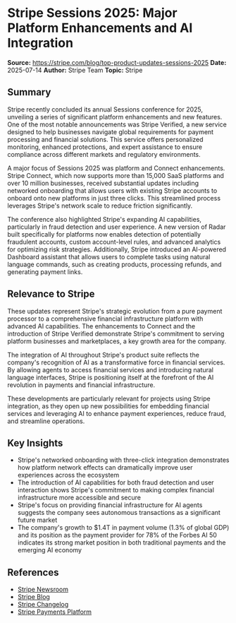 # Stripe Sessions 2025: Major Platform Enhancements and AI Integration

**Source:** https://stripe.com/blog/top-product-updates-sessions-2025
**Date:** 2025-07-14
**Author:** Stripe Team
**Topic:** Stripe

## Summary

Stripe recently concluded its annual Sessions conference for 2025, unveiling a series of significant platform enhancements and new features. One of the most notable announcements was Stripe Verified, a new service designed to help businesses navigate global requirements for payment processing and financial solutions. This service offers personalized monitoring, enhanced protections, and expert assistance to ensure compliance across different markets and regulatory environments.

A major focus of Sessions 2025 was platform and Connect enhancements. Stripe Connect, which now supports more than 15,000 SaaS platforms and over 10 million businesses, received substantial updates including networked onboarding that allows users with existing Stripe accounts to onboard onto new platforms in just three clicks. This streamlined process leverages Stripe's network scale to reduce friction significantly.

The conference also highlighted Stripe's expanding AI capabilities, particularly in fraud detection and user experience. A new version of Radar built specifically for platforms now enables detection of potentially fraudulent accounts, custom account-level rules, and advanced analytics for optimizing risk strategies. Additionally, Stripe introduced an AI-powered Dashboard assistant that allows users to complete tasks using natural language commands, such as creating products, processing refunds, and generating payment links.

## Relevance to Stripe

These updates represent Stripe's strategic evolution from a pure payment processor to a comprehensive financial infrastructure platform with advanced AI capabilities. The enhancements to Connect and the introduction of Stripe Verified demonstrate Stripe's commitment to serving platform businesses and marketplaces, a key growth area for the company.

The integration of AI throughout Stripe's product suite reflects the company's recognition of AI as a transformative force in financial services. By allowing agents to access financial services and introducing natural language interfaces, Stripe is positioning itself at the forefront of the AI revolution in payments and financial infrastructure.

These developments are particularly relevant for projects using Stripe integration, as they open up new possibilities for embedding financial services and leveraging AI to enhance payment experiences, reduce fraud, and streamline operations.

## Key Insights

- Stripe's networked onboarding with three-click integration demonstrates how platform network effects can dramatically improve user experiences across the ecosystem
- The introduction of AI capabilities for both fraud detection and user interaction shows Stripe's commitment to making complex financial infrastructure more accessible and secure
- Stripe's focus on providing financial infrastructure for AI agents suggests the company sees autonomous transactions as a significant future market
- The company's growth to $1.4T in payment volume (1.3% of global GDP) and its position as the payment provider for 78% of the Forbes AI 50 indicates its strong market position in both traditional payments and the emerging AI economy

## References

- [Stripe Newsroom](https://stripe.com/newsroom/news)
- [Stripe Blog](https://stripe.com/blog)
- [Stripe Changelog](https://docs.stripe.com/changelog)
- [Stripe Payments Platform](https://stripe.com/payments)